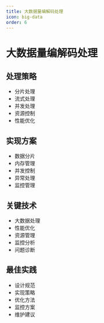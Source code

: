 ```yaml
---
title: 大数据量编解码处理
icon: big-data
order: 6
---
```


# 大数据量编解码处理

## 处理策略
- 分片处理
- 流式处理
- 并发处理
- 资源控制
- 性能优化

## 实现方案
- 数据分片
- 内存管理
- 并发控制
- 异常处理
- 监控管理

## 关键技术
- 大数据处理
- 性能优化
- 资源管理
- 监控分析
- 问题诊断

## 最佳实践
- 设计规范
- 实现策略
- 优化方法
- 监控方案
- 维护建议
